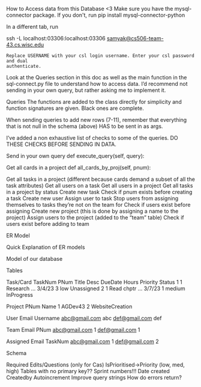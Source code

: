 How to Access data from this Database <3
Make sure you have the mysql-connector package. If you don't, run 
pip install mysql-connector-python

In a different tab, run 

ssh -L localhost:03306:localhost:03306 samyak@cs506-team-43.cs.wisc.edu

	Replace USERNAME with your csl login username. Enter your csl password and dual
	authenticate.

Look at the Queries section in this doc as well as the main function in the sql-connect.py file to understand how to access data. I’d recommend not sending in your own query, but rather asking me to implement it.

Queries 
The functions are added to the class directly for simplicity and function signatures are given. Black ones are complete. 

When sending queries to add new rows (7-11), remember that everything that is not null in the schema (above) HAS to be sent in as args. 

I’ve added a non exhaustive list of checks to some of the queries. DO THESE CHECKS BEFORE SENDING IN DATA.

Send in your own query
def execute_query(self, query):

Get all cards in a project
def all_cards_by_proj(self, pnum):

Get all tasks in a project (different because cards demand a subset of all the task attributes)
Get all users on a task
Get all users in a project
Get all tasks in a project by status
Create new task
	Check if pnum exists before creating a task
Create new user
Assign user to task
	Stop users from assigning themselves to tasks they’re not on the team for
	Check if users exist before assigning
Create new project (this is done by assigning a name to the project)
Assign users to the project (added to the “team” table)
	Check if users exist before adding to team

ER Model

Quick Explanation of ER models






Model of our database



Tables

Task/Card
TaskNum
PNum
Title
Desc
DueDate
Hours
Priority
Status
1
1
Research
…
3/4/23
3
low
Unassigned
2
1
Read chptr
…
3/7/23
1
medium
InProgress



Project
PNum
Name
1
AGDev43
2
WebsiteCreation



User
Email
Username
abc@gmail.com
abc
def@gmail.com
def



Team
Email
PNum
abc@gmail.com
1
def@gmail.com
1

	

Assigned
Email
TaskNum
abc@gmail.com
1
def@gmail.com
2


Schema






Required Edits/Questions (only for Cas)
IsPrioritised->Priority (low, med, high)
Tables with no primary key??
Sprint numbers!!!
Date created
Createdby
Autoincrement
Improve query strings
How do errors return?
